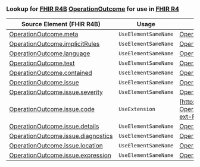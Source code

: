 ### Lookup for [FHIR R4B](https://hl7.org/fhir/R4B/) [OperationOutcome](https://hl7.org/fhir/R4B/OperationOutcome.html) for use in [FHIR R4](https://hl7.org/fhir/R4/)

| Source Element (FHIR R4B) | Usage | Target |
| -------------- | ----- | ------ |
| [OperationOutcome.meta](https://hl7.org/fhir/R4B/OperationOutcome.html#resource) | `UseElementSameName` | [OperationOutcome.meta](https://hl7.org/fhir/R4/OperationOutcome.html#resource) |
| [OperationOutcome.implicitRules](https://hl7.org/fhir/R4B/OperationOutcome.html#resource) | `UseElementSameName` | [OperationOutcome.implicitRules](https://hl7.org/fhir/R4/OperationOutcome.html#resource) |
| [OperationOutcome.language](https://hl7.org/fhir/R4B/OperationOutcome.html#resource) | `UseElementSameName` | [OperationOutcome.language](https://hl7.org/fhir/R4/OperationOutcome.html#resource) |
| [OperationOutcome.text](https://hl7.org/fhir/R4B/OperationOutcome.html#resource) | `UseElementSameName` | [OperationOutcome.text](https://hl7.org/fhir/R4/OperationOutcome.html#resource) |
| [OperationOutcome.contained](https://hl7.org/fhir/R4B/OperationOutcome.html#resource) | `UseElementSameName` | [OperationOutcome.contained](https://hl7.org/fhir/R4/OperationOutcome.html#resource) |
| [OperationOutcome.issue](https://hl7.org/fhir/R4B/OperationOutcome.html#resource) | `UseElementSameName` | [OperationOutcome.issue](https://hl7.org/fhir/R4/OperationOutcome.html#resource) |
| [OperationOutcome.issue.severity](https://hl7.org/fhir/R4B/OperationOutcome.html#resource) | `UseElementSameName` | [OperationOutcome.issue.severity](https://hl7.org/fhir/R4/OperationOutcome.html#resource) |
| [OperationOutcome.issue.code](https://hl7.org/fhir/R4B/OperationOutcome.html#resource) | `UseExtension` | [http://hl7.org/fhir/4.3/StructureDefinition/extension-OperationOutcome.issue.code](StructureDefinition-ext-R4B-OperationOutcome.is.code.html) |
| [OperationOutcome.issue.details](https://hl7.org/fhir/R4B/OperationOutcome.html#resource) | `UseElementSameName` | [OperationOutcome.issue.details](https://hl7.org/fhir/R4/OperationOutcome.html#resource) |
| [OperationOutcome.issue.diagnostics](https://hl7.org/fhir/R4B/OperationOutcome.html#resource) | `UseElementSameName` | [OperationOutcome.issue.diagnostics](https://hl7.org/fhir/R4/OperationOutcome.html#resource) |
| [OperationOutcome.issue.location](https://hl7.org/fhir/R4B/OperationOutcome.html#resource) | `UseElementSameName` | [OperationOutcome.issue.location](https://hl7.org/fhir/R4/OperationOutcome.html#resource) |
| [OperationOutcome.issue.expression](https://hl7.org/fhir/R4B/OperationOutcome.html#resource) | `UseElementSameName` | [OperationOutcome.issue.expression](https://hl7.org/fhir/R4/OperationOutcome.html#resource) |
